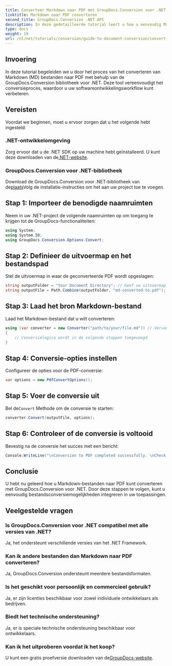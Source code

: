 ```yaml
---
title: Converteer Markdown naar PDF met GroupDocs.Conversion voor .NET
linktitle: Markdown naar PDF converteren
second_title: GroupDocs.Conversion .NET API
description: In deze gedetailleerde tutorial leert u hoe u eenvoudig Markdown (MD)-bestanden naar Portable Document Format (PDF) kunt converteren met behulp van de GroupDocs.Conversion-bibliotheek voor .NET.
type: docs
weight: 19
url: /nl/net/tutorials/conversion/guide-to-document-conversion/convert-markdown-to-pdf/
---
```

## Invoering

In deze tutorial begeleiden we u door het proces van het converteren van Markdown (MD) bestanden naar PDF met behulp van de GroupDocs.Conversion bibliotheek voor .NET. Deze tool vereenvoudigt het conversieproces, waardoor u uw softwareontwikkelingsworkflow kunt verbeteren.

## Vereisten

Voordat we beginnen, moet u ervoor zorgen dat u het volgende hebt ingesteld:

### .NET-ontwikkelomgeving
 Zorg ervoor dat u de .NET SDK op uw machine hebt geïnstalleerd. U kunt deze downloaden van de[.NET-website](https://dotnet.microsoft.com/download).

### GroupDocs.Conversion voor .NET-bibliotheek
 Download de GroupDocs.Conversion voor .NET-bibliotheek van de[plaats](https://releases.groupdocs.com/conversion/net/)Volg de installatie-instructies om het aan uw project toe te voegen.

## Stap 1: Importeer de benodigde naamruimten
Neem in uw .NET-project de volgende naamruimten op om toegang te krijgen tot de GroupDocs-functionaliteiten:

```csharp
using System;
using System.IO;
using GroupDocs.Conversion.Options.Convert;
```

## Stap 2: Definieer de uitvoermap en het bestandspad
Stel de uitvoermap in waar de geconverteerde PDF wordt opgeslagen:

```csharp
string outputFolder = "Your Document Directory"; // Geef uw uitvoermap op
string outputFile = Path.Combine(outputFolder, "md-converted-to.pdf");
```

## Stap 3: Laad het bron Markdown-bestand
Laad het Markdown-bestand dat u wilt converteren:

```csharp
using (var converter = new Converter("path/to/your/file.md")) // Vervang met uw MD-bestandspad
{
    // Conversielogica wordt in de volgende stappen toegevoegd
}
```

## Stap 4: Conversie-opties instellen
Configureer de opties voor de PDF-conversie:

```csharp
var options = new PdfConvertOptions();
```

## Stap 5: Voer de conversie uit
 Bel de`Convert` Methode om de conversie te starten:

```csharp
converter.Convert(outputFile, options);
```

## Stap 6: Controleer of de conversie is voltooid
Bevestig na de conversie het succes met een bericht:

```csharp
Console.WriteLine("\nConversion to PDF completed successfully. \nCheck output in {0}", outputFolder);
```

## Conclusie
U hebt nu geleerd hoe u Markdown-bestanden naar PDF kunt converteren met GroupDocs.Conversion voor .NET. Door deze stappen te volgen, kunt u eenvoudig bestandsconversiemogelijkheden integreren in uw toepassingen.

## Veelgestelde vragen

### Is GroupDocs.Conversion voor .NET compatibel met alle versies van .NET?
Ja, het ondersteunt verschillende versies van het .NET Framework.

### Kan ik andere bestanden dan Markdown naar PDF converteren?
Ja, GroupDocs.Conversion ondersteunt meerdere bestandsformaten.

### Is het geschikt voor persoonlijk en commercieel gebruik?
Ja, er zijn licenties beschikbaar voor zowel individuele ontwikkelaars als bedrijven.

### Biedt het technische ondersteuning?
Ja, er is speciale technische ondersteuning beschikbaar voor ontwikkelaars.

### Kan ik het uitproberen voordat ik het koop?
 U kunt een gratis proefversie downloaden van de[GroupDocs-website](https://releases.groupdocs.com/conversion/net/).
